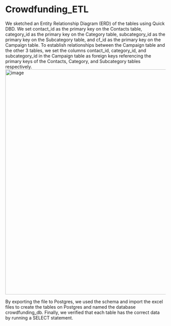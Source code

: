 # Crowdfunding_ETL




We sketched an Entity Relationship Diagram (ERD) of the tables using Quick DBD.
We set contact_id as the primary key on the Contacts table, category_id as the primary key on the Category table, subcategory_id as the primary key on the Subcategory table, and cf_id as the primary key on the Campaign table. 
To establish relationships between the Campaign table and the other 3 tables, we set the columns contact_id, category_id, and subcategory_id in the Campaign table as foreign keys referencing the primary keys of the Contacts, Category, and Subcategory tables respectively.
<img width="708" alt="image" src="https://github.com/dali1932/Crowdfunding_ETL/assets/149288692/ff32a285-eb19-43ab-be18-bf6eef4b865c">

By exporting the file to Postgres, we used the schema and import the excel files to create the tables on Postgres and named the database crowdfunding_db. Finally, we verified that each table has the correct data by running a SELECT statement.

